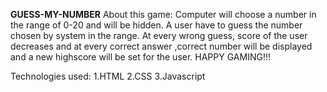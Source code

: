 **GUESS-MY-NUMBER**
About this game:
Computer will choose a number in the range of 0-20 and will be hidden.
A user have to guess the number chosen by system in the range.
At every wrong guess, score of the user decreases and at every correct answer ,correct number will be displayed and a new highscore will be set for the user.
HAPPY GAMING!!!

Technologies used:
1.HTML
2.CSS
3.Javascript

